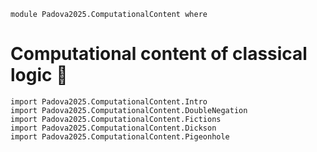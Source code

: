 ```
module Padova2025.ComputationalContent where
```

# Computational content of classical logic 🚧

```
import Padova2025.ComputationalContent.Intro
import Padova2025.ComputationalContent.DoubleNegation
import Padova2025.ComputationalContent.Fictions
import Padova2025.ComputationalContent.Dickson
import Padova2025.ComputationalContent.Pigeonhole
```
